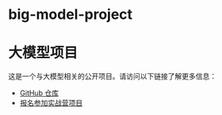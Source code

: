 # big-model-project
# 大模型项目

这是一个与大模型相关的公开项目。请访问以下链接了解更多信息：

- [GitHub 仓库](https://github.com/InternLM/Tutorial)
- [报名参加实战营项目](https://aicarrier.feishu.cn/wiki/DjY6whCO0inTu2kQN9Cchxgynme)
